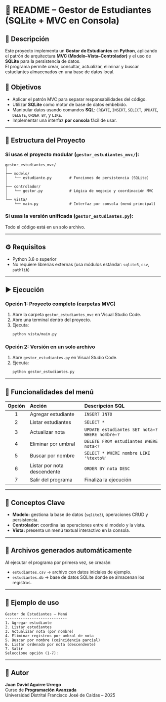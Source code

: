 # 📘 README – Gestor de Estudiantes (SQLite + MVC en Consola)

## 🧩 Descripción
Este proyecto implementa un **Gestor de Estudiantes** en **Python**, aplicando el patrón de arquitectura **MVC (Modelo–Vista–Controlador)** y el uso de **SQLite** para la persistencia de datos.  
El programa permite crear, consultar, actualizar, eliminar y buscar estudiantes almacenados en una base de datos local.

## 🎯 Objetivos
- Aplicar el patrón MVC para separar responsabilidades del código.  
- Utilizar **SQLite** como motor de base de datos embebido.  
- Manipular datos usando comandos **SQL**: `CREATE`, `INSERT`, `SELECT`, `UPDATE`, `DELETE`, `ORDER BY`, y `LIKE`.  
- Implementar una interfaz **por consola** fácil de usar.  

---

## 📁 Estructura del Proyecto

### Si usas el proyecto modular (`gestor_estudiantes_mvc/`):
```
gestor_estudiantes_mvc/
│
├── modelo/
│   └── estudiante.py        # Funciones de persistencia (SQLite)
│
├── controlador/
│   └── gestor.py            # Lógica de negocio y coordinación MVC
│
└── vista/
    └── main.py              # Interfaz por consola (menú principal)
```

### Si usas la versión unificada (`gestor_estudiantes.py`):
Todo el código está en un solo archivo.

---

## ⚙️ Requisitos
- Python 3.8 o superior  
- No requiere librerías externas (usa módulos estándar: `sqlite3`, `csv`, `pathlib`)

---

## ▶️ Ejecución

### Opción 1: Proyecto completo (carpetas MVC)
1. Abre la carpeta `gestor_estudiantes_mvc` en Visual Studio Code.  
2. Abre una terminal dentro del proyecto.  
3. Ejecuta:
   ```bash
   python vista/main.py
   ```

### Opción 2: Versión en un solo archivo
1. Abre `gestor_estudiantes.py` en Visual Studio Code.  
2. Ejecuta:
   ```bash
   python gestor_estudiantes.py
   ```

---

## 🧮 Funcionalidades del menú

| Opción | Acción | Descripción SQL |
|:------:|:--------|:----------------|
| 1 | Agregar estudiante | `INSERT INTO` |
| 2 | Listar estudiantes | `SELECT *` |
| 3 | Actualizar nota | `UPDATE estudiantes SET nota=? WHERE nombre=?` |
| 4 | Eliminar por umbral | `DELETE FROM estudiantes WHERE nota<?` |
| 5 | Buscar por nombre | `SELECT * WHERE nombre LIKE '%texto%'` |
| 6 | Listar por nota descendente | `ORDER BY nota DESC` |
| 7 | Salir del programa | Finaliza la ejecución |

---

## 🧠 Conceptos Clave
- **Modelo:** gestiona la base de datos (`sqlite3`), operaciones CRUD y persistencia.  
- **Controlador:** coordina las operaciones entre el modelo y la vista.  
- **Vista:** presenta un menú textual interactivo en la consola.  

---

## 💾 Archivos generados automáticamente
Al ejecutar el programa por primera vez, se crearán:
- `estudiantes.csv` → archivo con datos iniciales de ejemplo.  
- `estudiantes.db` → base de datos SQLite donde se almacenan los registros.  

---

## 📜 Ejemplo de uso

```
Gestor de Estudiantes — Menú
----------------------------
1. Agregar estudiante
2. Listar estudiantes
3. Actualizar nota (por nombre)
4. Eliminar registros por umbral de nota
5. Buscar por nombre (coincidencia parcial)
6. Listar ordenado por nota (descendente)
7. Salir
Seleccione opción (1-7):
```

---

## 🧾 Autor
**Juan David Aguirre Urrego**  
Curso de **Programación Avanzada**  
Universidad Distrital Francisco José de Caldas – 2025  
